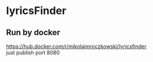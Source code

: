 # lyricsFinder

## Run by docker
https://hub.docker.com/r/mikolajmroczkowski/lyricsfinder  
just publish port 8080
